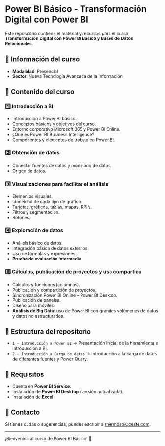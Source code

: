 # Power BI Básico - Transformación Digital con Power BI 

Este repositorio contiene el material y recursos para el curso **Transformación Digital con Power BI Básico y Bases de Datos Relacionales**.

## 📌 Información del curso

- **Modalidad**: Presencial
- **Sector**: Nueva Tecnología Avanzada de la Información

## 📝 Contenido del curso

### 1️⃣ Introducción a BI

- Introducción a Power BI básico.
- Conceptos básicos y objetivos del curso.
- Entorno corporativo Microsoft 365 y Power BI Online.
- ¿Qué es Power BI Business Intelligence?
- Componentes y elementos de trabajo en Power BI.

### 2️⃣ Obtención de datos

- Conectar fuentes de datos y modelado de datos.
- Origen de datos.

### 3️⃣ Visualizaciones para facilitar el análisis

- Elementos visuales.
- Idoneidad de cada tipo de gráfico.
- Tarjetas, gráficos, tablas, mapas, KPI’s.
- Filtros y segmentación.
- Botones.

### 4️⃣ Exploración de datos

- Análisis básico de datos.
- Integración básica de datos externos.
- Uso de fórmulas y expresiones.
- **Prueba de evaluación intermedia.**

### 5️⃣ Cálculos, publicación de proyectos y uso compartido

- Cálculos y funciones (columnas).
- Publicación y compartición de proyectos.
- Sincronización Power BI Online – Power BI Desktop.
- Publicación de paneles.
- Diseño para móviles.
- **Análisis de Big Data:** uso de Power BI con grandes volúmenes de datos y datos no estructurados.

## 📂 Estructura del repositorio

- `1 - Introducción a Power BI` → Presentación inicial de la herramienta e introducción a BI.
- `2 - Introducción a Carga de datos` → Introducción a la carga de datos de diferentes fuentes y Power Query.


## 🚀 Requisitos

- Cuenta en **Power BI Service**.
- Instalación de **Power BI Desktop** (versión actualizada).
- Instalación de **Excel** 

## 📩 Contacto

Si tienes dudas o sugerencias, puedes escribir a rhermoso@ceste.com.

---

¡Bienvenido al curso de Power BI Básico! 🎉
